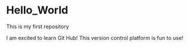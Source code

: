 # Hello_World
This is my first repository

I am excited to learn Git Hub! This version control platform is fun to use!
